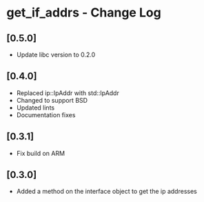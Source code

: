 # get_if_addrs - Change Log

## [0.5.0]
- Update libc version to 0.2.0

## [0.4.0]
- Replaced ip::IpAddr with std::IpAddr
- Changed to support BSD
- Updated lints
- Documentation fixes

## [0.3.1]
- Fix build on ARM

## [0.3.0]
- Added a method on the interface object to get the ip addresses
